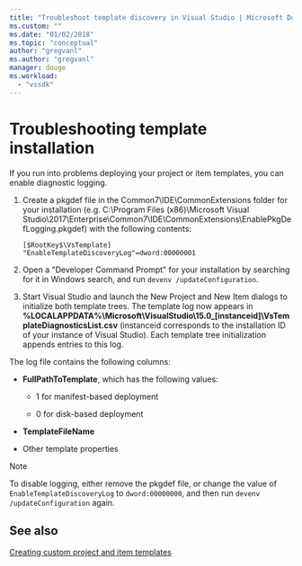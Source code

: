 ```yaml
---
title: "Troubleshoot template discovery in Visual Studio | Microsoft Docs"
ms.custom: ""
ms.date: "01/02/2018"
ms.topic: "conceptual"
author: "gregvanl"
ms.author: "gregvanl"
manager: douge
ms.workload: 
  - "vssdk"
---
```

# Troubleshooting template installation

If you run into problems deploying your project or item templates, you can enable diagnostic logging.

1. Create a pkgdef file in the Common7\IDE\CommonExtensions folder for your installation (e.g. C:\Program Files (x86)\Microsoft Visual Studio\2017\Enterprise\Common7\IDE\CommonExtensions\EnablePkgDefLogging.pkgdef) with the following contents:

    ```
    [$RootKey$\VsTemplate]
    "EnableTemplateDiscoveryLog"=dword:00000001
    ```

1. Open a "Developer Command Prompt" for your installation by searching for it in Windows search, and run `devenv /updateConfiguration`.

1. Start Visual Studio and launch the New Project and New Item dialogs to initialize both template trees. The template log now appears in **%LOCALAPPDATA%\Microsoft\VisualStudio\15.0_[instanceid]\VsTemplateDiagnosticsList.csv** (instanceid corresponds to the installation ID of your instance of Visual Studio). Each template tree initialization appends entries to this log.

The log file contains the following columns:

- **FullPathToTemplate**, which has the following values:

    - 1 for manifest-based deployment

    - 0 for disk-based deployment

- **TemplateFileName**

- Other template properties

> [!NOTE]
> To disable logging, either remove the pkgdef file, or change the value of `EnableTemplateDiscoveryLog` to `dword:00000000`, and then run `devenv /updateConfiguration` again.

## See also

[Creating custom project and item templates](creating-custom-project-and-item-templates.md)